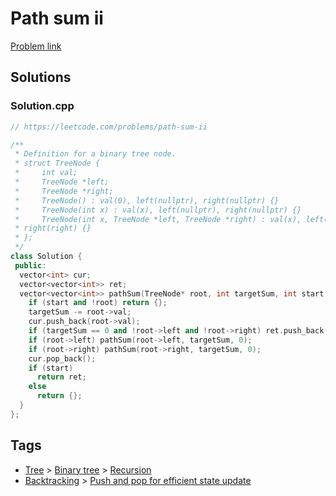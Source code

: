 # Path sum ii

[Problem link](https://leetcode.com/problems/path-sum-ii)

## Solutions


### Solution.cpp
```cpp
// https://leetcode.com/problems/path-sum-ii

/**
 * Definition for a binary tree node.
 * struct TreeNode {
 *     int val;
 *     TreeNode *left;
 *     TreeNode *right;
 *     TreeNode() : val(0), left(nullptr), right(nullptr) {}
 *     TreeNode(int x) : val(x), left(nullptr), right(nullptr) {}
 *     TreeNode(int x, TreeNode *left, TreeNode *right) : val(x), left(left),
 * right(right) {}
 * };
 */
class Solution {
 public:
  vector<int> cur;
  vector<vector<int>> ret;
  vector<vector<int>> pathSum(TreeNode* root, int targetSum, int start = 1) {
    if (start and !root) return {};
    targetSum -= root->val;
    cur.push_back(root->val);
    if (targetSum == 0 and !root->left and !root->right) ret.push_back(cur);
    if (root->left) pathSum(root->left, targetSum, 0);
    if (root->right) pathSum(root->right, targetSum, 0);
    cur.pop_back();
    if (start)
      return ret;
    else
      return {};
  }
};
```
## Tags

* [Tree](/Collections/tree.md#tree) > [Binary tree](/Collections/tree.md#binary-tree) > [Recursion](/Collections/tree.md#recursion)
* [Backtracking](/Collections/backtracking.md#backtracking) > [Push and pop for efficient state update](/Collections/backtracking.md#push-and-pop-for-efficient-state-update)
